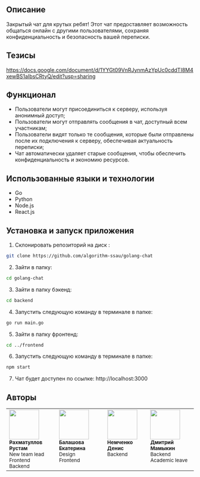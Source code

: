 ## Описание

Закрытый чат для крутых ребят! Этот чат предоставляет возможность общаться онлайн с другими пользователями, сохраняя конфиденциальность и безопасность вашей переписки.

## Тезисы
https://docs.google.com/document/d/1YYGt09VnRJynmAzYpUc0cddTI8M4xewBS1aIbsCRtyQ/edit?usp=sharing

## Функционал

- Пользователи могут присоединиться к серверу, используя анонимный доступ;
- Пользователи могут отправлять сообщения в чат, доступный всем участникам;
- Пользователи видят только те сообщения, которые были отправлены после их подключения к серверу, обеспечивая актуальность переписки;
- Чат автоматически удаляет старые сообщения, чтобы обеспечить конфиденциальность и экономию ресурсов.

## Использованные языки и технологии
- Go 
- Python
- Node.js
- React.js

## Установка и запуск приложения
1. Склонировать  репозиторий на диск :
```bash
git clone https://github.com/algorithm-ssau/golang-chat
```
2. Зайти в папку:
```bash
cd golang-chat
```
3. Зайти в папку бэкенд:
```bash
cd backend
```
4. Запустить следующую команду в терминале в папке:
```bash
go run main.go
```
5. Зайти в папку фронтенд:
```bash
cd ../frontend
```
6. Запустить следующую команду в терминале в папке:
```bash
npm start
```
7. Чат будет доступен по ссылке: http://localhost:3000 

## Авторы

<table>
	<tr>
		<td align="left" valign="top">
			<a href="https://github.com/rustut02">
				<img src="https://avatars.githubusercontent.com/rustut02" width="80" height="80" alt=""/>
				<br />
				<sub><b>Рахматуллов Рустам</b></sub>
			</a>
			<br />
			<sub>New team lead</br>Frontend</br>Backend</sub>
		</td>
		<td align="left" valign="top">
			<a href="https://github.com/RinaLeem">
				<img src="https://avatars.githubusercontent.com/RinaLeem" width="80" height="80" alt=""/>
				<br />
				<sub><b>Балашова Екатерина</b></sub>
			</a>
			<br />
			<sub>Design</br>Frontend</sub>
		</td>
		<td align="left" valign="top">
			<a href="https://github.com/PurreCoder">
				<img src="https://avatars.githubusercontent.com/PurreCoder" width="80" height="80" alt=""/>
				<br />
				<sub><b>Немченко Денис</b></sub>
			</a>
			<br />
			<sub>Backend</br></sub>
		</td>		
		<td align="left" valign="top">
			<a href="https://github.com/hex0xdeadbeef">
				<img src="https://avatars.githubusercontent.com/hex0xdeadbeef" width="80" height="80" alt=""/>
				<br />
				<sub><b>Дмитрий Мамыкин</b></sub>
			</a>
			<br/>
			<sub>Backend</br>Academic leave</sub>
		</td>
	</tr>
</table>
